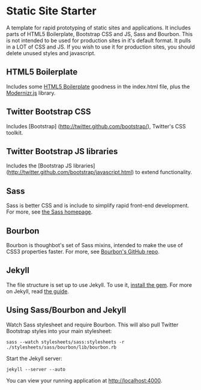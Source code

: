 Static Site Starter
===================

A template for rapid prototyping of static sites and applications. It includes parts of HTML5 Boilerplate, Bootstrap CSS and JS, Sass and Bourbon. This is not intended to be used for production sites in it's default format. It pulls in a LOT of CSS and JS. If you wish to use it for production sites, you should delete unused styles and javascript.

HTML5 Boilerplate
-----------------
Includes some [HTML5 Boilerplate](http://html5boilerplate.com/) goodness in the index.html file, plus the [Modernizr.js](http://www.modernizr.com/) library.

Twitter Bootstrap CSS
------
Includes [Bootstrap] (http://twitter.github.com/bootstrap/), Twitter's CSS toolkit.

Twitter Bootstrap JS libraries
------
Includes the [Bootstrap JS libraries] (http://twitter.github.com/bootstrap/javascript.html) to extend functionality.

Sass
----
Sass is better CSS and is include to simplify rapid front-end development. For more, see [the Sass homepage](http://sass-lang.com/).

Bourbon
-------
Bourbon is thoughbot's set of Sass mixins, intended to make the use of CSS3 properties faster. For more, see [Bourbon's GitHub repo](https://github.com/thoughtbot/bourbon).

Jekyll
------
The file structure is set up to use Jekyll. To use it, [install the gem](https://github.com/mojombo/jekyll/wiki/install).
For more on Jekyll, read [the guide](https://github.com/mojombo/jekyll/wiki/usage).

Using Sass/Bourbon and Jekyll
-------------------------
Watch Sass stylesheet and require Bourbon. This will also pull Twitter Bootstrap styles into your main stylesheet:

    sass --watch stylesheets/sass:stylesheets -r ./stylesheets/sass/bourbon/lib/bourbon.rb

Start the Jekyll server:

    jekyll --server --auto

You can view your running application at [http://localhost:4000](http://localhost:4000).
